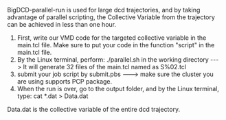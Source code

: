 BigDCD-parallel-run is used for large dcd trajectories, and by taking advantage of parallel scripting, the Collective Variable from the trajectory can be achieved in less than one hour.

1) First, write our VMD code for the targeted collective variable in the main.tcl file. Make sure to put your code in the function "script" in the main.tcl file.
2) By the Linux terminal, perform:  ./parallel.sh in the working directory  ---> It will generate 32 files of the main.tcl named as S%02.tcl
3) submit your job script by submit.pbs ---> make sure the cluster you are using supports PCP package.
4) When the run is over, go to the output folder, and by the Linux terminal, type:   cat *.dat > Data.dat

Data.dat is the collective variable of the entire dcd trajectory.
